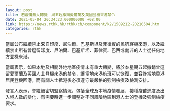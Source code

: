 ```yaml
---
layout: post
title: 若疫情無大轉變　周五起撤銷愛爾蘭及英國登機來港禁令
date: 2021-05-04 20:34:23.000000000 +08:00
link: https://news.rthk.hk/rthk/ch/component/k2/1589212-20210504.htm
categories: rthk
---
```


當局公布繼續禁止來自印度、尼泊爾、巴基斯坦及菲律賓的民航客機來港，以及繼續禁止所有曾逗留印度、尼泊爾、巴基斯坦、菲律賓、巴西或南非的人士從任何地方登機來港。

當局表示，如果本地及相關外地地區疫情未有重大轉變，將於本星期五起撤銷曾逗留愛爾蘭及英國人士登機來港的禁令，讓當地來港航班可以恢復，並容許當地香港居民登機回港，而有關人士抵港後必須遵守最嚴格的強制檢疫及檢測安排。

發言人表示，會繼續密切監察情況，包括全球及本地疫情發展、接種疫苗進度及出入境人數的變化，有需要時進一步調整對不同風險地區到港人士的登機及強制檢疫要求。
